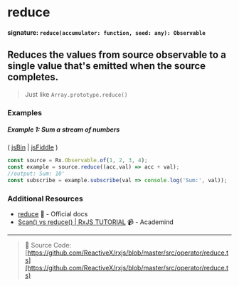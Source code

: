# reduce
#### signature: `reduce(accumulator: function, seed: any): Observable`

## Reduces the values from source observable to a single value that's emitted when the source completes.

> Just like `Array.prototype.reduce()`

### Examples

##### Example 1: Sum a stream of numbers

( [jsBin](http://jsbin.com/dakuneneho/edit?js,console) | [jsFiddle](https://jsfiddle.net/f8fw7yka/) )

```js
const source = Rx.Observable.of(1, 2, 3, 4);
const example = source.reduce((acc,val) => acc + val);
//output: Sum: 10'
const subscribe = example.subscribe(val => console.log('Sum:', val));
```

### Additional Resources
* [reduce](http://reactivex.io/rxjs/class/es6/Observable.js~Observable.html#instance-method-reduce) :newspaper: - Official docs
* [Scan() vs reduce() | RxJS TUTORIAL](https://www.youtube.com/watch?v=myEeo2rZc3g) :video_camera: - Academind

---
> :file_folder: Source Code:  [https://github.com/ReactiveX/rxjs/blob/master/src/operator/reduce.ts](https://github.com/ReactiveX/rxjs/blob/master/src/operator/reduce.ts)
